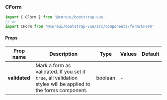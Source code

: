 ### CForm

```jsx
import { CForm } from '@coreui/bootstrap-vue'
// or
import CForm from '@coreui/bootstrap-vue/src/components/form/CForm'
```

#### Props

| Prop name     | Description                                                                                                   | Type    | Values | Default |
| ------------- | ------------------------------------------------------------------------------------------------------------- | ------- | ------ | ------- |
| **validated** | Mark a form as validated. If you set it `true`, all validation styles will be applied to the forms component. | boolean | -      |         |
